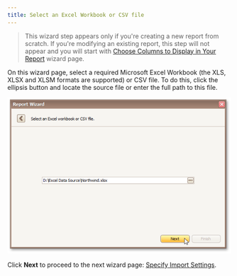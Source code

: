 ```yaml
---
title: Select an Excel Workbook or CSV file
---
```

> This wizard step appears only if you're creating a new report from scratch. If you're modifying an existing report, this step will not appear and you will start with [Choose Columns to Display in Your Report](../../../../../../../interface-elements-for-desktop/articles/report-designer/report-designer-for-winforms/report-wizard/data-bound-report/choose-columns-to-display-in-your-report.md) wizard page.

On this wizard page, select a required Microsoft Excel Workbook (the XLS, XLSX and XLSM formats are supported) or CSV file. To do this, click the ellipsis button and locate the source file or enter the full path to this file.

![RD_ReportWizard_Excel_SelectWorkbook](../../../../../../images/Img122099.png)

Click **Next** to proceed to the next wizard page: [Specify Import Settings](../../../../../../../interface-elements-for-desktop/articles/report-designer/report-designer-for-winforms/report-wizard/data-bound-report/connect-to-an-excel-data-source/specify-import-settings.md).